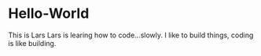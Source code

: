 # Hello-World

This is Lars
Lars is learing how to code...slowly.
I like to build things, coding is like building. 
